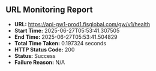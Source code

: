 ## URL Monitoring Report

- **URL:** https://api-gw1-prod1.fisglobal.com/gw/v1/health
- **Start Time:** 2025-06-27T05:53:41.307505
- **End Time:** 2025-06-27T05:53:41.504829
- **Total Time Taken:** 0.197324 seconds
- **HTTP Status Code:** 200
- **Status:** Success
- **Failure Reason:** N/A
